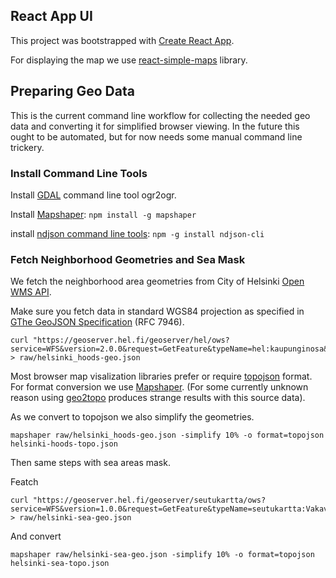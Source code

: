 ## React App UI

This project was bootstrapped with [Create React App](https://github.com/facebookincubator/create-react-app).

For displaying the map we use [react-simple-maps](https://www.react-simple-maps.io/) library.

## Preparing Geo Data

This is the current command line workflow for collecting the needed geo data and converting it for simplified browser viewing. In the future this ought to be automated, but for now needs some manual command line trickery.

### Install Command Line Tools

Install [GDAL](http://trac.osgeo.org/gdal/wiki/DownloadingGdalBinaries) command line tool ogr2ogr.

Install [Mapshaper](https://github.com/mbloch/mapshaper): `npm install -g mapshaper`

install
[ndjson command line tools](https://github.com/mbostock/ndjson-cli): `npm -g install ndjson-cli`

### Fetch Neighborhood Geometries and Sea Mask

We fetch the neighborhood area geometries from City of Helsinki [Open WMS API](https://geoserver.hel.fi/ws/geoserver/avoindata/wms?request=getCapabilities).

Make sure you fetch data in standard WGS84 projection as specified in [GThe GeoJSON Specification](http://geojson.org) (RFC 7946).

```
curl "https://geoserver.hel.fi/geoserver/hel/ows?service=WFS&version=2.0.0&request=GetFeature&typeName=hel:kaupunginosa&maxFeatures=1000000&outputFormat=application%2Fjson&srsName=EPSG%3A4326" > raw/helsinki_hoods-geo.json
```

Most browser map visalization libraries prefer or require [topojson](https://github.com/topojson/topojson/wiki) format. For format conversion we use [Mapshaper](https://github.com/mbloch/mapshaper). (For some currently unknown reason using [geo2topo](https://github.com/topojson/topojson-server/blob/master/README.md#geo2topo) produces strange results with this source data).

As we convert to topojson we also simplify the geometries.

```
mapshaper raw/helsinki_hoods-geo.json -simplify 10% -o format=topojson helsinki-hoods-topo.json
```

Then same steps with sea areas mask.

Featch

```
curl "https://geoserver.hel.fi/geoserver/seutukartta/ows?service=WFS&version=1.0.0&request=GetFeature&typeName=seutukartta:Vakavesi_meri&maxFeatures=1000000&outputFormat=application%2Fjson&srsName=EPSG%3A4326" > raw/helsinki-sea-geo.json
```
And convert

```
mapshaper raw/helsinki-sea-geo.json -simplify 10% -o format=topojson helsinki-sea-topo.json
```
